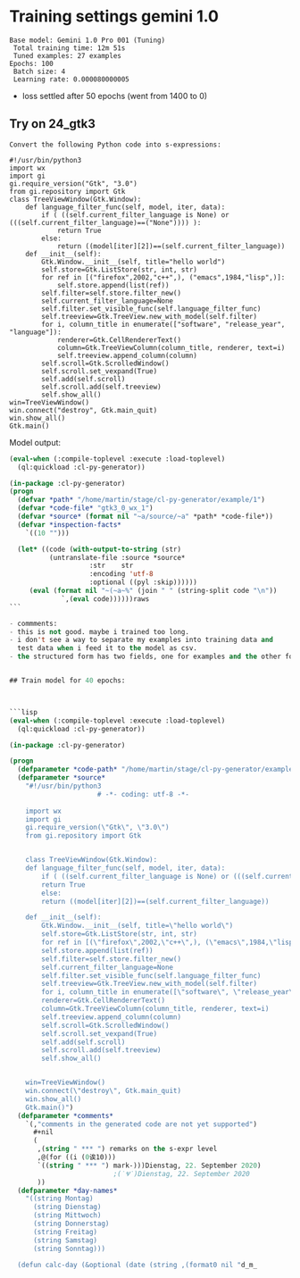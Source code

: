 
# Training settings gemini 1.0

```
Base model: Gemini 1.0 Pro 001 (Tuning)
 Total training time: 12m 51s 
 Tuned examples: 27 examples 
Epochs: 100
 Batch size: 4 
 Learning rate: 0.000080000005 
```

- loss settled after 50 epochs (went from 1400 to 0)


## Try on 24_gtk3

```
Convert the following Python code into s-expressions: 

#!/usr/bin/python3
import wx
import gi
gi.require_version("Gtk", "3.0")
from gi.repository import Gtk
class TreeViewWindow(Gtk.Window):
    def language_filter_func(self, model, iter, data):
        if ( ((self.current_filter_language is None) or (((self.current_filter_language)==("None")))) ):
            return True
        else:
            return ((model[iter][2])==(self.current_filter_language))
    def __init__(self):
        Gtk.Window.__init__(self, title="hello world")
        self.store=Gtk.ListStore(str, int, str)
        for ref in [("firefox",2002,"c++",), ("emacs",1984,"lisp",)]:
            self.store.append(list(ref))
        self.filter=self.store.filter_new()
        self.current_filter_language=None
        self.filter.set_visible_func(self.language_filter_func)
        self.treeview=Gtk.TreeView.new_with_model(self.filter)
        for i, column_title in enumerate(["software", "release_year", "language"]):
            renderer=Gtk.CellRendererText()
            column=Gtk.TreeViewColumn(column_title, renderer, text=i)
            self.treeview.append_column(column)
        self.scroll=Gtk.ScrolledWindow()
        self.scroll.set_vexpand(True)
        self.add(self.scroll)
        self.scroll.add(self.treeview)
        self.show_all()
win=TreeViewWindow()
win.connect("destroy", Gtk.main_quit)
win.show_all()
Gtk.main()
```
Model output:

```lisp
(eval-when (:compile-toplevel :execute :load-toplevel)
  (ql:quickload :cl-py-generator))

(in-package :cl-py-generator)
(progn
  (defvar *path* "/home/martin/stage/cl-py-generator/example/1")
  (defvar *code-file* "gtk3_0_wx_1")
  (defvar *source* (format nil "~a/source/~a" *path* *code-file*))
  (defvar *inspection-facts*
    `((10 "")))

  (let* ((code (with-output-to-string (str)
		  (untranslate-file :source *source*
				    :str    str
				    :encoding 'utf-8
				    :optional ((pyl :skip))))))
	 (eval (format nil "~(~a~%" (join " " (string-split code "\n"))
			 `,(eval code))))))raws
```﻿

- commments:
- this is not good. maybe i trained too long.
- i don't see a way to separate my examples into training data and
  test data when i feed it to the model as csv.
- the structured form has two fields, one for examples and the other for testing


## Train model for 40 epochs:



﻿```lisp
(eval-when (:compile-toplevel :execute :load-toplevel)
  (ql:quickload :cl-py-generator))

(in-package :cl-py-generator)

(progn
  (defparameter *code-path* "/home/martin/stage/cl-py-generator/example/11_wx_gtk_treeview")
  (defparameter *source*
    "#!/usr/bin/python3
    			      # -*- coding: utf-8 -*-
    			      
    import wx
    import gi
    gi.require_version(\"Gtk\", \"3.0\")
    from gi.repository import Gtk


    class TreeViewWindow(Gtk.Window):
	def language_filter_func(self, model, iter, data):
	    if ( ((self.current_filter_language is None) or (((self.current_filter_language)==(\"None\")))) ):
		return True
	    else:
		return ((model[iter][2])==(self.current_filter_language))

	def __init__(self):
	    Gtk.Window.__init__(self, title=\"hello world\")
	    self.store=Gtk.ListStore(str, int, str)
	    for ref in [(\"firefox\",2002,\"c++\",), (\"emacs\",1984,\"lisp\",)]:
		self.store.append(list(ref))
	    self.filter=self.store.filter_new()
	    self.current_filter_language=None
	    self.filter.set_visible_func(self.language_filter_func)
	    self.treeview=Gtk.TreeView.new_with_model(self.filter)
	    for i, column_title in enumerate([\"software\", \"release_year\", \"language\"]):
		renderer=Gtk.CellRendererText()
		column=Gtk.TreeViewColumn(column_title, renderer, text=i)
		self.treeview.append_column(column)
	    self.scroll=Gtk.ScrolledWindow()
	    self.scroll.set_vexpand(True)
	    self.add(self.scroll)
	    self.scroll.add(self.treeview)
	    self.show_all()


    win=TreeViewWindow()
    win.connect(\"destroy\", Gtk.main_quit)
    win.show_all()
    Gtk.main()")
  (defparameter *comments*
    `(,"comments in the generated code are not yet supported")
      #+nil
      (
       ,(string " *** ") remarks on the s-expr level
       ,@(for ((i (0诶10)))
	   `((string " *** ") mark-)))Dienstag, 22. September 2020)
					      ;(˙Ⱌ˙)Dienstag, 22. September 2020
       ))
  (defparameter *day-names*
    "((string Montag)
      (string Dienstag)
      (string Mittwoch)
      (string Donnerstag)
      (string Freitag)
      (string Samstag)
      (string Sonntag)))

  (defun calc-day (&optional (date (string ,(format0 nil "d_m_﻿
```
